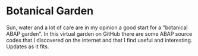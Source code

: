 # Botanical Garden
Sun, water and a lot of care are in my opinion a good start for a "botanical ABAP garden". In this virtual garden on GitHub there are some ABAP source codes that I discovered on the internet and that I find useful and interesting. Updates as it fits.
